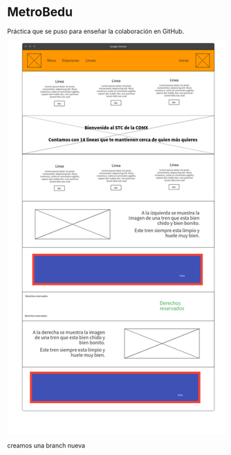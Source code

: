 # MetroBedu
Práctica que se puso para enseñar la colaboración en GitHub.

![Alt text](Practica.png?raw=true "Title")


creamos una branch nueva
